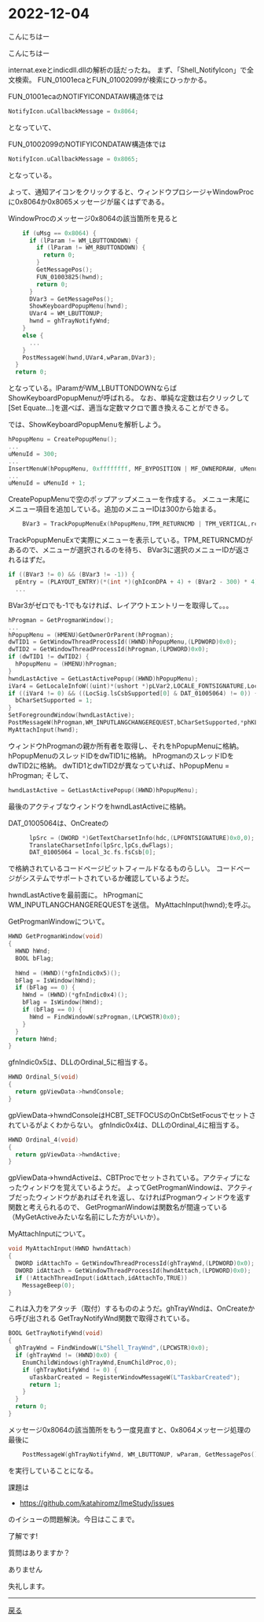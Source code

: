 # 2022-12-04

こんにちはー

こんにちはー

internat.exeとindicdll.dllの解析の話だったね。
まず、「Shell_NotifyIcon」で全文検索。
FUN_01001ecaとFUN_01002099が検索にひっかかる。

FUN_01001ecaのNOTIFYICONDATAW構造体では

```c
NotifyIcon.uCallbackMessage = 0x8064;
```

となっていて、

FUN_01002099のNOTIFYICONDATAW構造体では

```c
NotifyIcon.uCallbackMessage = 0x8065;
```

となっている。

よって、通知アイコンをクリックすると、ウィンドウプロシージャWindowProcに0x8064か0x8065メッセージが届くはずである。

WindowProcのメッセージ0x8064の該当箇所を見ると

```c
    if (uMsg == 0x8064) {
      if (lParam != WM_LBUTTONDOWN) {
        if (lParam != WM_RBUTTONDOWN) {
          return 0;
        }
        GetMessagePos();
        FUN_01003825(hwnd);
        return 0;
      }
      DVar3 = GetMessagePos();
      ShowKeyboardPopupMenu(hwnd);
      UVar4 = WM_LBUTTONUP;
      hwnd = ghTrayNotifyWnd;
    }
    else {
      ...
    }
    PostMessageW(hwnd,UVar4,wParam,DVar3);
  }
  return 0;
```

となっている。lParamがWM_LBUTTONDOWNならばShowKeyboardPopupMenuが呼ばれる。
なお、単純な定数は右クリックして[Set Equate...]を選べば、適当な定数マクロで置き換えることができる。

では、ShowKeyboardPopupMenuを解析しよう。

```c
hPopupMenu = CreatePopupMenu();
...
uMenuId = 300;
...
InsertMenuW(hPopupMenu, 0xffffffff, MF_BYPOSITION | MF_OWNERDRAW, uMenuId, szText);
...
uMenuId = uMenuId + 1;
```

CreatePopupMenuで空のポップアップメニューを作成する。
メニュー末尾にメニュー項目を追加している。追加のメニューIDは300から始まる。

```c
    BVar3 = TrackPopupMenuEx(hPopupMenu,TPM_RETURNCMD | TPM_VERTICAL,rc.left,rc.top,hwnd,(LPTPMPARAMS)0x0);
```

TrackPopupMenuExで実際にメニューを表示している。TPM_RETURNCMDがあるので、メニューが選択されるのを待ち、
BVar3に選択のメニューIDが返されるはずだ。

```c
if ((BVar3 != 0) && (BVar3 != -1)) {
  pEntry = (PLAYOUT_ENTRY)(*(int *)(ghIconDPA + 4) + (BVar2 - 300) * 4);
  ...
```

BVar3がゼロでも-1でもなければ、レイアウトエントリーを取得して。。。

```c
hProgman = GetProgmanWindow();
...
hPopupMenu = (HMENU)GetOwnerOrParent(hProgman);
dwTID1 = GetWindowThreadProcessId((HWND)hPopupMenu,(LPDWORD)0x0);
dwTID2 = GetWindowThreadProcessId(hProgman,(LPDWORD)0x0);
if (dwTID1 != dwTID2) {
  hPopupMenu = (HMENU)hProgman;
}
hwndLastActive = GetLastActivePopup((HWND)hPopupMenu);
iVar4 = GetLocaleInfoW((uint)*(ushort *)pLVar2,LOCALE_FONTSIGNATURE,LocSig,0x22);
if ((iVar4 != 0) && ((LocSig.lsCsbSupported[0] & DAT_01005064) != 0)) {
  bCharSetSupported = 1;
}
SetForegroundWindow(hwndLastActive);
PostMessageW(hProgman,WM_INPUTLANGCHANGEREQUEST,bCharSetSupported,*phKL);
MyAttachInput(hwnd);
```

ウィンドウhProgmanの親か所有者を取得し、それをhPopupMenuに格納。
hPopupMenuのスレッドIDをdwTID1に格納。
hProgmanのスレッドIDをdwTID2に格納。
dwTID1とdwTID2が異なっていれば、hPopupMenu = hProgman;
そして、

```c
hwndLastActive = GetLastActivePopup((HWND)hPopupMenu);
```

最後のアクティブなウィンドウをhwndLastActiveに格納。

DAT_01005064は、OnCreateの

```c
      lpSrc = (DWORD *)GetTextCharsetInfo(hdc,(LPFONTSIGNATURE)0x0,0);
      TranslateCharsetInfo(lpSrc,lpCs,dwFlags);
      DAT_01005064 = local_3c.fs.fsCsb[0];
```

で格納されているコードページビットフィールドなるものらしい。
コードページがシステムでサポートされているか確認しているようだ。

hwndLastActiveを最前面に。
hProgmanにWM_INPUTLANGCHANGEREQUESTを送信。
MyAttachInput(hwnd);を呼ぶ。

GetProgmanWindowについて。

```c
HWND GetProgmanWindow(void)
{
  HWND hWnd;
  BOOL bFlag;
  
  hWnd = (HWND)(*gfnIndic0x5)();
  bFlag = IsWindow(hWnd);
  if (bFlag == 0) {
    hWnd = (HWND)(*gfnIndic0x4)();
    bFlag = IsWindow(hWnd);
    if (bFlag == 0) {
      hWnd = FindWindowW(szProgman,(LPCWSTR)0x0);
    }
  }
  return hWnd;
}
```

gfnIndic0x5は、DLLのOrdinal_5に相当する。

```c
HWND Ordinal_5(void)
{
  return gpViewData->hwndConsole;
}
```

gpViewData->hwndConsoleはHCBT_SETFOCUSのOnCbtSetFocusでセットされているがよくわからない。
gfnIndic0x4は、DLLのOrdinal_4に相当する。

```c
HWND Ordinal_4(void)
{
  return gpViewData->hwndActive;
}
```

gpViewData->hwndActiveは、CBTProcでセットされている。アクティブになったウィンドウを覚えているようだ。
よってGetProgmanWindowは、アクティブだったウィンドウがあればそれを返し、なければProgmanウィンドウを返す関数と考えられるので、
GetProgmanWindowは関数名が間違っている（MyGetActiveみたいな名前にした方がいいか）。

MyAttachInputについて。

```c
void MyAttachInput(HWND hwndAttach)
{
  DWORD idAttachTo = GetWindowThreadProcessId(ghTrayWnd,(LPDWORD)0x0);
  DWORD idAttach = GetWindowThreadProcessId(hwndAttach,(LPDWORD)0x0);
  if (!AttachThreadInput(idAttach,idAttachTo,TRUE))
    MessageBeep(0);
}
```

これは入力をアタッチ（取付）するもののようだ。ghTrayWndは、OnCreateから呼び出される
GetTrayNotifyWnd関数で取得されている。

```c
BOOL GetTrayNotifyWnd(void)
{
  ghTrayWnd = FindWindowW(L"Shell_TrayWnd",(LPCWSTR)0x0);
  if (ghTrayWnd != (HWND)0x0) {
    EnumChildWindows(ghTrayWnd,EnumChildProc,0);
    if (ghTrayNotifyWnd != 0) {
      uTaskbarCreated = RegisterWindowMessageW(L"TaskbarCreated");
      return 1;
    }
  }
  return 0;
}
```

メッセージ0x8064の該当箇所をもう一度見直すと、0x8064メッセージ処理の最後に

```c
    PostMessageW(ghTrayNotifyWnd, WM_LBUTTONUP, wParam, GetMessagePos());
```

を実行していることになる。

課題は

- https://github.com/katahiromz/ImeStudy/issues

のイシューの問題解決。今日はここまで。

了解です!

質問はありますか？

ありません

失礼します。

---

[戻る](2022-11-27.md)
